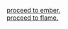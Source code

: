 [proceed to ember.](https://rawconcrete.github.io/firebrand/ember.html)  
[proceed to flame.](https://rawconcrete.github.io/firebrand/flame.html)
